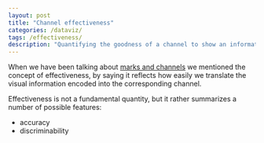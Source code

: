 ```yaml
---
layout: post
title: "Channel effectiveness"
categories: /dataviz/
tags: /effectiveness/
description: "Quantifying the goodness of a channel to show an information"
---
```


When we have been talking about [marks and channels](/marks-channels)
we mentioned the concept of effectiveness, by saying it
reflects how easily we translate the visual information encoded into the
corresponding channel.

Effectiveness is not a fundamental quantity, but it rather summarizes a
number of possible features:
- accuracy
- discriminability
